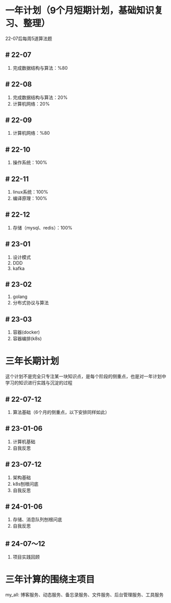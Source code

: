 # 一年计划（9个月短期计划，基础知识复习、整理）
22-07后每周5道算法题

## # 22-07
1. 完成数据结构与算法：%80

## # 22-08
1. 完成数据结构与算法：20%
2. 计算机网络：20%

## # 22-09
1. 计算机网络：%80

## # 22-10
1. 操作系统：100%

## # 22-11
1. linux系统：100%
2. 编译原理：100%

## # 22-12
1. 存储（mysql、redis）：100%

## # 23-01
1. 设计模式
2. DDD
3. kafka

## # 23-02
1. golang
2. 分布式协议与算法

## # 23-03
1. 容器(docker)
2. 容器编排(k8s)


# 三年长期计划
这个计划不是完全只专注某一块知识点，是每个阶段的侧重点，也是对一年计划中学习的知识进行实践与沉淀的过程

## # 22-07-12
1. 算法基础（6个月的侧重点，以下安排同样如此）

## # 23-01-06
1. 计算机基础
2. 自我反思

## # 23-07-12
1. 架构基础
2. k8s刨根问底
2. 自我反思

## # 24-01-06
1. 存储、消息队列刨根问底
2. 自我反思

## # 24-07～12
1. 项目实践回顾

# 三年计算的围绕主项目
my_all: 博客服务、动态服务、备忘录服务、文件服务、后台管理服务、工具服务